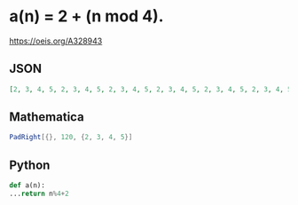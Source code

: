 # a\(n\) \= 2 \+ \(n mod 4\)\.
https://oeis.org/A328943
## JSON
```JSON
[2, 3, 4, 5, 2, 3, 4, 5, 2, 3, 4, 5, 2, 3, 4, 5, 2, 3, 4, 5, 2, 3, 4, 5, 2, 3, 4, 5, 2, 3, 4, 5, 2, 3, 4, 5, 2, 3, 4, 5, 2, 3, 4, 5, 2, 3, 4, 5, 2, 3, 4, 5, 2, 3, 4, 5, 2, 3, 4, 5, 2, 3, 4, 5, 2, 3, 4, 5, 2, 3, 4, 5, 2, 3, 4, 5, 2, 3, 4, 5, 2, 3, 4, 5, 2, 3, 4, 5, 2, 3, 4, 5, 2, 3, 4, 5, 2, 3, 4, 5, 2, 3, 4, 5, 2, 3, 4, 5, 2, 3, 4, 5, 2, 3, 4, 5, 2, 3, 4, 5, 2, 3, 4, 5, 2, 3, 4, 5, 2, 3]
```
## Mathematica
```Mathematica
PadRight[{}, 120, {2, 3, 4, 5}]
```
## Python
```Python
def a(n):
...return n%4+2
```
